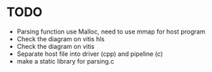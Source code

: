# TODO

* Parsing function use Malloc, need to use mmap for host program
* Check the diagram on vitis hls
* Check the diagram on vitis
* Separate host file into driver (cpp) and pipeline (c)
* make a static library for parsing.c
